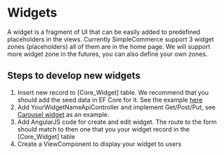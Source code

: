 # Widgets

A widget is a fragment of UI that can be easily added to predefined placeholders in the views. Currently SimpleCommerce support 3 widget zones (placeholders) all of them are in the home page. We will support more widget zone in the futures, you can also define your own zones.

## Steps to develop new widgets

1. Insert new record to [Core_Widget] table. We recommend that you should add the seed data in EF Core for it. See the example [here](https://github.com/simplcommerce/SimplCommerce/blob/f485ed52c9416ca1dd52fdef433caae94447bed7/src/Modules/SimplCommerce.Module.Cms/Data/CmsCustomModelBuilder.cs#L22)
2. Add YourWidgetNameApiController and implement Get/Post/Put, see [Carousel widget](https://github.com/simplcommerce/SimplCommerce/blob/master/src/Modules/SimplCommerce.Module.Cms/Controllers/CarouselWidgetApiController.cs) as an example. 
3. Add AngularJS code for create and edit widget. The route to the form should match to then one that you your widget record in the [Core_Widget] table
4. Create a ViewComponent to display your widget to users






